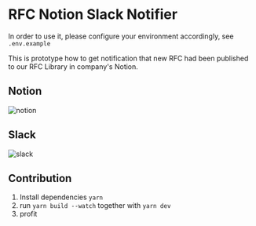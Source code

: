 # RFC Notion Slack Notifier

In order to use it, please configure your environment accordingly, see `.env.example`

This is prototype how to get notification that new RFC had been published to our RFC Library in company's Notion.

## Notion

![notion](https://user-images.githubusercontent.com/8135252/94308277-8fae2580-ff76-11ea-8b66-54bd6f69e2ad.jpg)

## Slack

![slack](https://user-images.githubusercontent.com/8135252/94308306-99d02400-ff76-11ea-8f83-497277d71ed4.jpg)

## Contribution

1. Install dependencies `yarn`
2. run `yarn build --watch` together with `yarn dev`
3. profit
